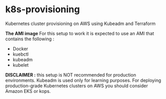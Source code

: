 # k8s-provisioning
Kubernetes cluster provisioning on AWS using Kubeadm and Terraform


**The AMI image**
For this setup to work it is expected to use an AMI that contains the following :
* Docker
* kuebctl
* kubeadm
* kubelet

**DISCLAIMER :** this setup is NOT recommended for production environments. Kubeadm is used only for learning purposes. For deploying production-grade Kubernetes clusters on AWS you should consider Amazon EKS or kops.
